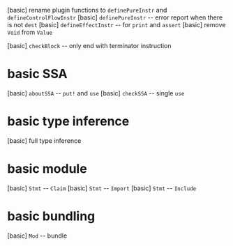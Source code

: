 [basic] rename plugin functions to `definePureInstr` and `defineControlFlowInstr`
[basic] `definePureInstr` -- error report when there is not `dest`
[basic] `defineEffectInstr` -- for `print` and `assert`
[basic] remove `Void` from `Value`

[basic] `checkBlock` -- only end with terminator instruction

# basic SSA

[basic] `aboutSSA` -- `put!` and `use`
[basic] `checkSSA` -- single `use`

# basic type inference

[basic] full type inference

# basic module

[basic] `Stmt` -- `Claim`
[basic] `Stmt` -- `Import`
[basic] `Stmt` -- `Include`

# basic bundling

[basic] `Mod` -- bundle
